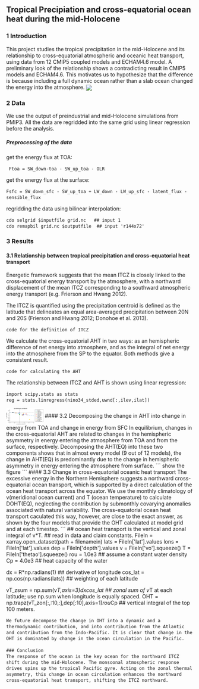 ## Tropical Precipiation and cross-equatorial ocean heat during the mid-Holocene

### 1 Introduction
This project studies the tropical precipitation in the mid-Holocene and its relationship to cross-equatorial atmospheric and oceanic heat transport, using data from 12 CMIP5 coupled models and ECHAM4.6 model. A preliminary look of the relationship shows a contradicting result in CMIP5 models and ECHAM4.6. This motivates us to hypothesize that the difference is because including a full dynamic ocean rather than a slab ocean changed the energy into the atmosphere.
<img src="https://github.com/xliu0628/xliu0628.github.io/blob/master/photos/xx.jpg" align="center" width="100" >

### 2 Data
We use the output of preindustrial and mid-Holocene simulations from PMIP3. All the data are regridded into the same grid using linear regression before the analysis. 
##### Preprocessing of the data
get the energy flux at TOA: 
    
     Ftoa = SW_down-toa - SW_up_toa - OLR
    
get the energy flux at the surface:
    
    Fsfc = SW_down_sfc - SW_up_toa + LW_down - LW_up_sfc - latent_flux - sensible_flux

regridding the data using bilinear interpolation: 
 
    cdo selgrid $inputfile grid.nc   ## input 1
    cdo remapbil grid.nc $outputfile  ## input 'r144x72'
 
### 3 Results
#### 3.1 Relationship between tropical precipitation and cross-equatorial heat transport
Energetic framework suggests that the mean ITCZ is closely linked to the cross-equatorial energy transport by the atmosphere, with a northward displacement of the mean ITCZ corresponding to a southward atmospheric energy transport (e.g. Frierson and Hwang 2012). 

The ITCZ is quantified using the precipitation centroid is defined as the latitude that delineates an equal area-averaged precipitation between 20N and 20S (Frierson and Hwang 2012; Donohoe et al. 2013).
```
code for the definition of ITCZ
```
We calculate the cross-equatorial AHT in two ways: as an hemispheric difference of net energy into atmosphere, and as the integral of net energy into the atmosphere from the SP to the equator. Both methods give a consistent result. 
```
code for calculating the AHT
```
The relationship between ITCZ and AHT is shown using linear regression: 
```
import scipy.stats as stats
reg = stats.linregress(nino34_stded,uwnd[:,ilev,ilat])
```
<img src="https://github.com/xliu0628/xliu0628.github.io/blob/master/figures/scatter_prec_netflux.eps" align="center" width="100" >
#### 3.2 Decomposing the change in AHT into change in energy from TOA and change in energy from SFC
In equilibrium, changes in the cross-equatorial AHT are related to changes in the hemispheric asymmetry in energy entering the atmosphere from TOA and from the surface, respectively. Decomposing the AHT(EQ) into these two components shows that in almost every model (9 out of 12 models), the change in AHT(EQ) is predominantly due to the change in hemispheric asymmetry in energy entering the atmosphere from surface. 
```
show the figure
```
#### 3.3 Change in cross-equatorial oceanic heat transport
The excessive energy in the Northern Hemisphere suggests a northward cross-equatorial ocean transport, which is supported by a direct calculation of the ocean heat transport across the equator. We use the monthly climatology of v(meridional ocean current) and T (ocean temperature) to calculate DOHT(EQ), neglecting the contribution by submonthly covarying anomalies associated with natural variability. The cross-equatorial ocean heat transport caculated this way, however, are close to the exact answer, as shown by the four models that provide the OHT calculated at model grid and at each timestep. 
```
## ocean heat transport is the vertical and zonal integral of v*T. 
## read in data and claim constants. 
FileIn = xarray.open_dataset(path + filenamein)
lats = FileIn['lat'].values
lons = FileIn['lat'].values
dep = FileIn['depth'].values
v = FileIn['vo'].squeeze()
T = FileIn['thetao'].squeeze()
rou = 1.0e3   ## assume a constant water density
Cp  = 4.0e3   ## heat capacity of the water

dx = R*np.radians(1) ## derivative of longitude
cos_lat = np.cos(np.radians(lats)) ## weighting of each latitude

vT_zsum = np.sum(v*T,axis=3)*dx*cos_lat ## zonal sum of v*T at each latitude; use np.sum when longitude is equally spaced.
OHT = np.trapz(vT_zon[:,:10,:],dep[:10],axis=1)*rou*Cp  ## vertical integral of the top 100 meters.

```
We future decompose the change in OHT into a dynamic and a thermodynamic contribution, and into contribution from the Atlantic and contribution from the Indo-Pacific. It is clear that change in the OHT is dominated by change in the ocean circulation in the Pacific. 

### Conclusion
The response of the ocean is the key ocean for the northward ITCZ shift during the mid-Holocene. The monsoonal atmospheric response drives spins up the tropical Pacific gyre. Acting on the zonal thermal asymmetry, this change in ocean circulation enhances the northward cross-equatorial heat transport, shifting the ITCZ northward. 
